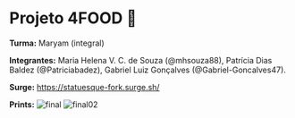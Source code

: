 # Projeto 4FOOD 🧁

**Turma:** Maryam (integral)

**Integrantes:** Maria Helena V. C. de Souza (@mhsouza88), Patrícia Dias Baldez (@Patriciabadez), Gabriel Luiz Gonçalves (@Gabriel-Goncalves47).

**Surge:** https://statuesque-fork.surge.sh/

**Prints:** 
![final](https://user-images.githubusercontent.com/88038506/132110760-564dd89b-e7dc-4f0b-b6a6-33863eedae08.png)
![final02](https://user-images.githubusercontent.com/88038506/132110763-5f119bae-6365-46d0-a166-f7ee8f3603d8.png)



